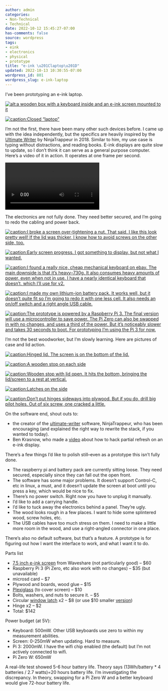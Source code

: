 ```yaml
---
author: admin
categories:
- Non-Technical
- Technical
date: 2022-10-12 15:45:27-07:00
has-comments: false
source: wordpress
tags:
- eink
- electronics
- physical
- prototype
title: "e-ink \u201Claptop\u201D"
updated: 2022-10-13 10:30:55-07:00
wordpress_id: 801
wordpress_slug: e-ink-laptop
---
```

I’ve been prototyping an e-ink laptop.

[![alt:a wooden box with a keyboard inside and an e-ink screen mounted to it](../wp-content/uploads/2022/10/front_view_open-1024x768.jpg)](../wp-content/uploads/2022/10/front_view_open-scaled.jpg)

[![caption:Closed “laptop”](../wp-content/uploads/2022/10/front_view-300x225.jpg)](../wp-content/uploads/2022/10/front_view-scaled.jpg)

I’m not the first, there have been many other such devices before. I came up with the idea independently, but the specifics are heavily inspired by the [Ultimate Writer](https://alternativebit.fr/posts/ultimate-writer/) by NinjaTrappeur in 2018. Similar to him, my use case is typing without distractions, and reading books. E-ink displays are quite slow to update, so I don’t think it can serve as a general purpose computer. Here’s a video of it in action. It operates at one frame per second.

<video controls="" src="https://za3k.com/archive/eink_typing1.mp4"></video>

The electronics are not fully done. They need better secured, and I’m going to redo the cabling and power back.

[![caption:I broke a screen over-tightening a nut. That said, I like this look pretty well! If the lid was thicker, I know how to avoid screws on the other side, too.](../wp-content/uploads/2022/10/screen_closeup-1024x768.jpg)](../wp-content/uploads/2022/10/screen_closeup-scaled.jpg)

[![caption:Early screen progress. I got something to display, but not what I wanted.](../wp-content/uploads/2022/10/early_garbage-crop-300x224.jpg)](../wp-content/uploads/2022/10/early_garbage-crop-scaled.jpg)

[![caption:I found a really nice, cheap mechanical keyboard on ebay. The main downside is that it’s heavy–730g. It also consumes heavy amounts of power, even when not in use. I have a nearly identical keyboard that doesn’t, which I’ll use for v2.](../wp-content/uploads/2022/10/keyboard_closeup-300x225.jpg)](../wp-content/uploads/2022/10/keyboard_closeup-scaled.jpg)

[![caption:I made my own lithium-ion battery pack. It works well, but it doesn’t quite fit so I’m going to redo it with one less cell. It also needs an on/off switch and a right angle USB cable.](../wp-content/uploads/2022/10/battery_back_closeup-300x225.jpg)](../wp-content/uploads/2022/10/battery_back_closeup-scaled.jpg)

[![caption:The prototype is powered by a Raspberry Pi 3. The final version will use a microcontroller to save power. The Pi Zero can also be swapped in with no changes, and uses a third of the power. But it’s noticeably slower and takes 30 seconds to boot. For prototyping I’m using the Pi 3 for now.](../wp-content/uploads/2022/10/pi_closeup-300x225.jpg)](../wp-content/uploads/2022/10/pi_closeup-scaled.jpg)

I’m not the best woodworker, but I’m slowly learning. Here are pictures of case and lid action.

[![caption:Hinged lid. The screen is on the bottom of the lid.](../wp-content/uploads/2022/10/added_back_stops-300x225.jpg)](../wp-content/uploads/2022/10/added_back_stops-scaled.jpg)

[![caption:A wooden stop on each side](../wp-content/uploads/2022/10/back_stop-300x225.jpg)](../wp-content/uploads/2022/10/back_stop-scaled.jpg)

[![caption:Wooden stop with lid open. It hits the bottom, bringing the lid/screen to a rest at vertical.](../wp-content/uploads/2022/10/back_stop_action-300x225.jpg)](../wp-content/uploads/2022/10/back_stop_action-scaled.jpg)

[![caption:Latches on the side](../wp-content/uploads/2022/10/hinge-300x225.jpg)](../wp-content/uploads/2022/10/hinge-scaled.jpg)

[![caption:Don’t put hinges sideways into plywood. But if you do, drill big pilot holes. Out of six screw, one cracked a little.](../wp-content/uploads/2022/10/hinge_crack-300x225.jpg)](../wp-content/uploads/2022/10/hinge_crack-scaled.jpg)

On the software end, shout outs to:

-   the creator of the [ultimate-writer](https://github.com/NinjaTrappeur/ultimate-writer) software, NinjaTrappeur, who has been encouraging (and explained the right way to rewrite the stack, if you wanted to today).
-   Ben Krasnow, who made a [video](https://www.youtube.com/watch?v=MsbiO8EAsGw&ab_channel=AppliedScience) about how to hack partial refresh on an e-ink display.

There’s a few things I’d like to polish still–even as a prototype this isn’t fully done.

-   The raspberry pi and battery pack are currently sitting loose. They need secured, especially since they can fall out the open front.
-   The software has some major problems. It doesn’t support Control-C, etc in linux, a must, and it doesn’t update the screen at boot until you press a key, which would be nice to fix.
-   There’s no power switch. Right now you have to unplug it manually.
-   I’d like to add a carrying handle.
-   I’d like to tuck away the electronics behind a panel. They’re ugly.
-   The wood looks rough in a few places. I want to hide some splintered wood, screw holes, etc.
-   The USB cables have too much stress on them. I need to make a little more room in the wood, and use a right-angled connector in one place.

There’s also no default software, but that’s a feature. A prototype is for figuring out how I want the interface to work, and what I want it to do.

Parts list

-   [7.5 inch e-ink screen](https://www.waveshare.com/7.5inch-e-paper-hat.htm) from Waveshare (not particularly good) – $60
-   Raspberry Pi 3 (Pi Zero, etc also work with no changes) – $35 (but unavailable)
-   microsd card – $7
-   Plywood and boards, wood glue – $15
-   [Plexiglass](https://www.amazon.com/gp/product/B088LXM1P1) (to cover screen) – $10
-   Bolts, washers, and nuts to secure it. – $5
-   Circular [window latch](https://www.amazon.com/dp/B000CSGD1U) x2 – $8 (or use $10 smaller [version](https://www.amazon.com/dp/B09ZTLLC6K))
-   Hinge x2 – $2
-   Total: $142

Power budget (at 5V):

-   Keyboard: 500mW. Other USB keyboards use zero to within my measurement abilities.
-   Screen: 0-250mW when updating. Hard to measure.
-   Pi 3: 2000mW. I have the wifi chip enabled (the default) but I’m not actively connected to wifi.
-   Pi Zero W: 650mW

A real-life test showed 5-6 hour battery life. Theory says (13Wh/battery \* 4 batteries / 2.7 watts)=20 hours battery life. I’m investigating the discrepancy. In theory, swapping for a Pi Zero W and a better keyboard would give 72-hour battery life.
